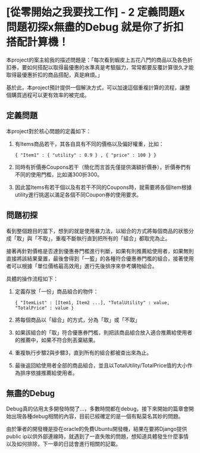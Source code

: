 # [從零開始之我要找工作] - 2 定義問題x問題初探x無盡的Debug 就是你了折扣搭配計算機！

本project的案主給我的描述問題是：「每次看到蝦皮上五花八門的商品以及各色折扣券，要如何搭配以取得最優惠的水準真是考驗腦力，常常都要反覆計算很久才能取得最優惠折扣的商品搭配，真是麻煩。」

基於此，本project預計提供一個解決方式，可以加速這個重複計算的流程，讓整個購買過程可以更有效率的被完成。

## 定義問題

本project對於核心問題的定義如下：

1. 有Items商品若干，其各自具有不同的價格以及偏好權重，比如：
   
   ```{ "Item1" : { "utility" : 0.9 } , { "price" : 100 } }```

2. 同時有折價券Coupons若干（簡化而言首先僅提供滿額折價券），折價券們有不同的使用門檻，比如滿300折300。
   
3. 因此當Items有若干個以及有若干不同的Coupons時，就需要將各個Item根據utility進行挑選以滿足各個不同Coupon券的使用要求。

## 問題初探

看到整個題目的當下，想到的就是使用暴力法，以組合的方式將每個商品的狀態分成「取」與「不取」，重複不斷執行直到把所有的「組合」都取完為止。

接著再針對價格是否達到優惠券門檻進行判斷，如果有則推薦給使用者，如果無則直接將該結果棄置，最後會得到「一籃」的各種符合優惠券門檻的組合，接著使用者可以根據「單位價格最高效用」進行先後排序來參考購物組合。

具體的操作流程如下：
   
1. 定義存放「一份」商品組合的物件：
     
   ```{ "ItemList" : [Item1, Item2 ...], "TotalUtility" : value, "TotalPrice" : value }```
   
2. 將每個商品以「組合」的方式，分為「取」或「不取」
   
3. 如果該組合的「取」符合優惠券門檻，則把該商品組合放入適合推薦給使用者的推薦中，如果不符合則丟棄結果。
   
4. 重複執行步驟2與步驟3，直到所有的組合都被查出來為止。

5. 最後返回給使用者全部的商品組合，並且以TotalUtility/TotalPrice值的大小作為排序依據推薦給使用者。

## 無盡的Debug

Debug真的佔用太多開發時間了…，多數時間都在debug，接下來開始的篇章會開始出現各種debug相關的內容，目前已經確定的是一個有點莫名其妙的問題。

由於筆者的開發機是掛在oracle的免費Ubuntu開發機，結果在要將Django提供public ip以供外部連線時，就遇到了一直失敗的問題，想知道具體發生什麼事情以及如何排除，下一章的日誌會進行相關的記載。